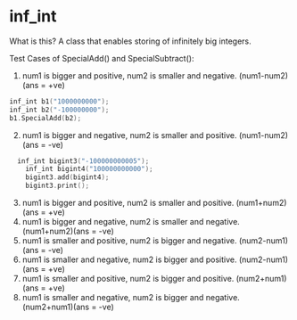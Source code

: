 # inf_int
What is this? A class that enables storing of infinitely big integers.

Test Cases of SpecialAdd() and SpecialSubtract():
1. num1 is bigger and positive, num2 is smaller and negative. (num1-num2)(ans = +ve) 
  ```C++
  inf_int b1("1000000000");
  inf_int b2("-100000000");
  b1.SpecialAdd(b2);
  ```
2. num1 is bigger and negative, num2 is smaller and positive. (num1-num2)(ans = -ve)
```C++
  inf_int bigint3("-100000000005");
	inf_int bigint4("100000000000");
	bigint3.add(bigint4);
	bigint3.print();
```
3. num1 is bigger and positive, num2 is smaller and positive. (num1+num2)(ans = +ve)
4. num1 is bigger and negative, num2 is smaller and negative. (num1+num2)(ans = -ve)
5. num1 is smaller and positive, num2 is bigger and negative. (num2-num1)(ans = -ve)
6. num1 is smaller and negative, num2 is bigger and positive. (num2-num1)(ans = +ve)
7. num1 is smaller and positive, num2 is bigger and positive. (num2+num1)(ans = +ve)
8. num1 is smaller and negative, num2 is bigger and negative. (num2+num1)(ans = -ve)

